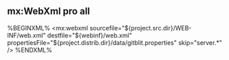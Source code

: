 ## mx:WebXml <span class="label label-success">pro</span> <span class="label label-info">all</span>

%BEGINXML%
<mx:webxml sourcefile="${project.src.dir}/WEB-INF/web.xml" 
		destfile="${webinf}/web.xml"
		propertiesFile="${project.distrib.dir}/data/gitblit.properties"
		skip="server.*" />
%ENDXML%
